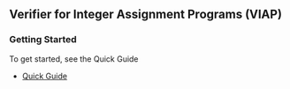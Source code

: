 ## Verifier for Integer Assignment Programs (VIAP)<h3> Getting Started

To get started, see the Quick Guide


* [Quick Guide](https://github.com/VerifierIntegerAssignment/VIAP-ARRAY/blob/master/quick_guide.pdf)
